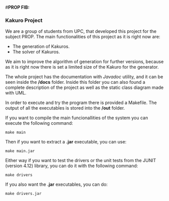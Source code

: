#**PROP FIB:**
### Kakuro Project

We are a group of students from UPC, that developed this project for the subject PROP.
The main functionalities of this project as it is right now are:
   - The generation of Kakuros.
   - The solver of Kakuros.
   
We aim to improve the algorithm of generation for further versions, because as it is right now there is set a limited size of the Kakuro for the generator.

The whole project has the documentation with *Javadoc* utility, and it can be seen inside the **/docs** folder.
Inside this folder you can also found a complete description of the project as well as the static class diagram made with UML.

In order to execute and try the program there is provided a Makefile. The output of all the executables is stored into the **/out** folder.

If you want to compile the main funcionallities of the system you can execute the following command:

```shell script
make main
```
Then if you want to extract a **.jar** executable, you can use:

```shell script
make main.jar
```

Either way if you want to test the drivers or the unit tests from the JUNIT (version 4.12) library, you can do it with the following command:

```shell script
make drivers
```

If you also want the **.jar** executables, you can do:

```shell script
make drivers.jar
```